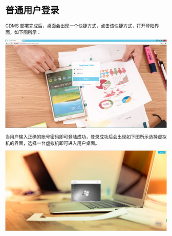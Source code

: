 # **普通用户登录**

CDMS 部署完成后，桌面会出现一个快捷方式，点击该快捷方式，打开登陆界面，如下图所示：

![](/assets/用户登录界面.jpg)

当用户输入正确的账号密码即可登陆成功，登录成功后会出现如下图所示选择虚拟机的界面，选择一台虚拟机即可进入用户桌面。

![](/assets/选择虚拟机界面.jpg)


